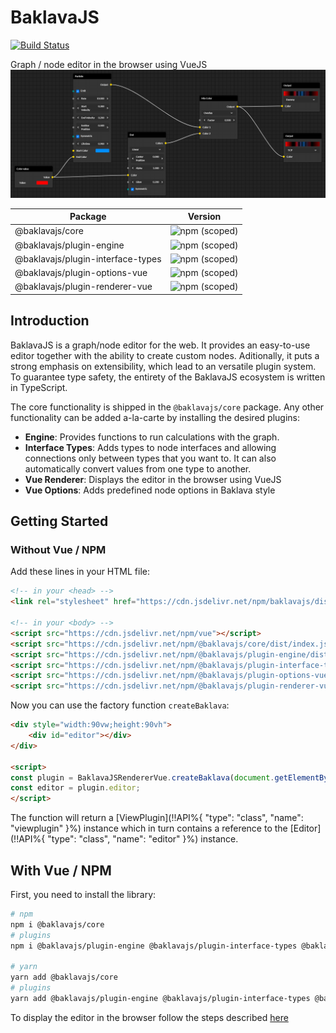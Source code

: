 # BaklavaJS

[![Build Status](https://travis-ci.org/newcat/baklavajs.svg?branch=master)](https://travis-ci.org/newcat/baklavajs)

Graph / node editor in the browser using VueJS
![example](img/example.png)

| Package | Version |
| --- | --- |
| @baklavajs/core | ![npm (scoped)](https://img.shields.io/npm/v/@baklavajs/core.svg) |
| @baklavajs/plugin-engine | ![npm (scoped)](https://img.shields.io/npm/v/@baklavajs/plugin-engine.svg) |
| @baklavajs/plugin-interface-types | ![npm (scoped)](https://img.shields.io/npm/v/@baklavajs/plugin-interface-types.svg) |
| @baklavajs/plugin-options-vue | ![npm (scoped)](https://img.shields.io/npm/v/@baklavajs/plugin-options-vue.svg) |
| @baklavajs/plugin-renderer-vue | ![npm (scoped)](https://img.shields.io/npm/v/@baklavajs/plugin-renderer-vue.svg) |

## Introduction
BaklavaJS is a graph/node editor for the web. It provides an easy-to-use editor together with the ability to create custom nodes. Aditionally, it puts a strong emphasis on extensibility, which lead to an versatile plugin system.
To guarantee type safety, the entirety of the BaklavaJS ecosystem is written in TypeScript.

The core functionality is shipped in the `@baklavajs/core` package. Any other functionality can be added a-la-carte by installing the desired plugins:
* **Engine**: Provides functions to run calculations with the graph.
* **Interface Types**: Adds types to node interfaces and allowing connections only between types that you want to. It can also automatically convert values from one type to another.
* **Vue Renderer**: Displays the editor in the browser using VueJS
* **Vue Options**: Adds predefined node options in Baklava style

## Getting Started

### Without Vue / NPM
Add these lines in your HTML file:
```html
<!-- in your <head> -->
<link rel="stylesheet" href="https://cdn.jsdelivr.net/npm/baklavajs/dist/styles.css">

<!-- in your <body> -->
<script src="https://cdn.jsdelivr.net/npm/vue"></script>
<script src="https://cdn.jsdelivr.net/npm/@baklavajs/core/dist/index.js"></script>
<script src="https://cdn.jsdelivr.net/npm/@baklavajs/plugin-engine/dist/index.js"></script>
<script src="https://cdn.jsdelivr.net/npm/@baklavajs/plugin-interface-types/dist/index.js"></script>
<script src="https://cdn.jsdelivr.net/npm/@baklavajs/plugin-options-vue/dist/index.js"></script>
<script src="https://cdn.jsdelivr.net/npm/@baklavajs/plugin-renderer-vue/dist/index.js"></script>
```

Now you can use the factory function `createBaklava`:
```html
<div style="width:90vw;height:90vh">
    <div id="editor"></div>
</div>

<script>
const plugin = BaklavaJSRendererVue.createBaklava(document.getElementById("editor"));
const editor = plugin.editor;
</script>
```

The function will return a [ViewPlugin](!!API%{ "type": "class", "name": "viewplugin" }%) instance which in turn contains a reference to the [Editor](!!API%{ "type": "class", "name": "editor" }%) instance.

## With Vue / NPM

First, you need to install the library:
```bash
# npm
npm i @baklavajs/core
# plugins
npm i @baklavajs/plugin-engine @baklavajs/plugin-interface-types @baklavajs/plugin-options-vue @baklavajs/plugin-renderer-vue

# yarn
yarn add @baklavajs/core
# plugins
yarn add @baklavajs/plugin-engine @baklavajs/plugin-interface-types @baklavajs/plugin-options-vue @baklavajs/plugin-renderer-vue
```

To display the editor in the browser follow the steps described [here](/plugins/view.md)
